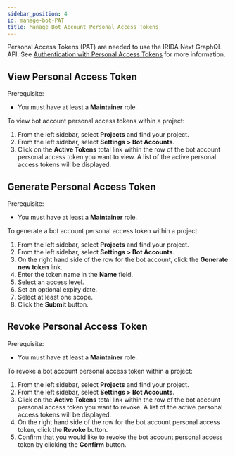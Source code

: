 ```yaml
---
sidebar_position: 4
id: manage-bot-PAT
title: Manage Bot Account Personal Access Tokens
---
```


Personal Access Tokens (PAT) are needed to use the IRIDA Next GraphQL API. See [Authentication with Personal Access Tokens](/docs/extend/graphql#authentication-with-personal-access-tokens) for more information.

## View Personal Access Token

Prerequisite:

- You must have at least a **Maintainer** role.

To view bot account personal access tokens within a project:

1. From the left sidebar, select **Projects** and find your project.
2. From the left sidebar, select **Settings > Bot Accounts**.
3. Click on the **Active Tokens** total link within the row of the bot account personal access token you want to view. A list of the active personal access tokens will be displayed.

## Generate Personal Access Token

Prerequisite:

- You must have at least a **Maintainer** role.

To generate a bot account personal access token within a project:

1. From the left sidebar, select **Projects** and find your project.
2. From the left sidebar, select **Settings > Bot Accounts**.
3. On the right hand side of the row for the bot account, click the **Generate new token** link.
4. Enter the token name in the **Name** field.
5. Select an access level.
6. Set an optional expiry date.
7. Select at least one scope.
8. Click the **Submit** button.

## Revoke Personal Access Token

Prerequisite:

- You must have at least a **Maintainer** role.

To revoke a bot account personal access token within a project:

1. From the left sidebar, select **Projects** and find your project.
2. From the left sidebar, select **Settings > Bot Accounts**.
3. Click on the **Active Tokens** total link within the row of the bot account personal access token you want to revoke. A list of the active personal access tokens will be displayed.
4. On the right hand side of the row for the bot account personal access token, click the **Revoke** button.
5. Confirm that you would like to revoke the bot account personal access token by clicking the **Confirm** button.
